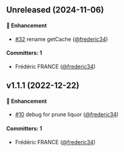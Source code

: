 
## Unreleased (2024-11-06)

#### :rocket: Enhancement
* [#32](https://github.com/Net-Logic/dolibarr_module_prune/pull/32) rename getCache ([@frederic34](https://github.com/frederic34))

#### Committers: 1
- Frédéric FRANCE ([@frederic34](https://github.com/frederic34))


## v1.1.1 (2022-12-22)

#### :rocket: Enhancement
* [#10](https://github.com/Net-Logic/dolibarr_module_prune/pull/10) debug for prune liquor ([@frederic34](https://github.com/frederic34))

#### Committers: 1
- Frédéric FRANCE ([@frederic34](https://github.com/frederic34))
